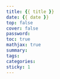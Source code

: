 ```yaml
---
title: {{ title }}
date: {{ date }}
top: false
cover: false
password:
toc: true
mathjax: true
summary:
tags:
categories:
sticky: 1
---
```


